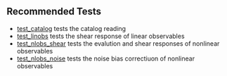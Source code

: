 
## Recommended Tests

+ [test_catalog](./test_catalog.py) tests the catalog reading
+ [test_linobs](./test_linobs.py) tests the shear response of linear
  observables
+ [test_nlobs_shear](./test_nlobs_shear.py) tests the evalution and shear
  responses of nonlinear observables
+ [test_nlobs_noise](./test_nlobs_noise.py) tests the noise bias correctiuon of
  nonlinear observables
